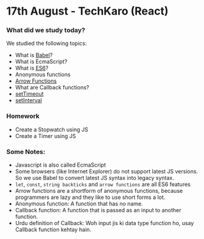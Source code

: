 # 17th August - TechKaro (React)

### What did we study today?
We studied the following topics:
- What is [Babel](https://babeljs.io/repl)?
- What is EcmaScript?
- What is [ES6](https://webapplog.com/es6/)?
- Anonymous functions
- [Arrow Functions](https://www.w3schools.com/js/js_arrow_function.asp)
- What are Callback functions?
- [setTimeout](https://developer.mozilla.org/en-US/docs/Learn/JavaScript/Asynchronous/Timeouts_and_intervals#setTimeout())
- [setInterval](https://developer.mozilla.org/en-US/docs/Learn/JavaScript/Asynchronous/Timeouts_and_intervals#setInterval())

### Homework
- Create a Stopwatch using JS
- Create a Timer using JS

### Some Notes:

- Javascript is also called EcmaScript
- Some browsers (like Internet Explorer) do not support latest JS versions. So we use Babel to convert latest JS syntax into legacy syntax.
- `let`, `const`, `string backticks` and `arrow functions` are all ES6 features
- Arrow functions are a shortform of anonymous functions, because programmers are lazy and they like to use short forms a lot.
- Anonymous function: A function that has no name.
- Callback function: A function that is passed as an input to another function. 
- Urdu definition of Callback: Woh input jis ki data type function ho, usay Callback function kehtay hain.
